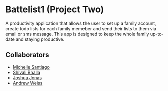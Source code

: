 # Battelist1 (Project Two)

A productivity application that allows the user to set up a family account, create todo lists for each family memeber and send their lists to them via email or sms message. This app is designed to keep the whole family up-to-date and staying productive. 

## Collaborators

* [Michelle Santiago](https://github.com/msantiago2222)
* [Shivali Bhalla](https://github.com/sbc1133)
* [Joshua Jonas](https://github.com/NotThatJonas)
* [Andrew Weiss](https://github.com/wandrew8)
